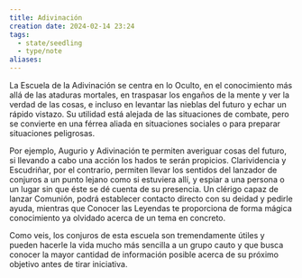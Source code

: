 ```yaml
---
title: Adivinación
creation date: 2024-02-14 23:24
tags:
  - state/seedling
  - type/note
aliases:
---
```

La Escuela de la Adivinación se centra en lo Oculto, en el conocimiento más allá de las ataduras mortales, en traspasar los engaños de la mente y ver la verdad de las cosas, e incluso en levantar las nieblas del futuro y echar un rápido vistazo. Su utilidad está alejada de las situaciones de combate, pero se convierte en una férrea aliada en situaciones sociales o para preparar situaciones peligrosas.  
  
Por ejemplo, Augurio y Adivinación te permiten averiguar cosas del futuro, si llevando a cabo una acción los hados te serán propicios. Clarividencia y Escudriñar, por el contrario, permiten llevar los sentidos del lanzador de conjuros a un punto lejano como si estuviera allí, y espiar a una persona o un lugar sin que éste se dé cuenta de su presencia. Un clérigo capaz de lanzar Comunión, podrá establecer contacto directo con su deidad y pedirle ayuda, mientras que Conocer las Leyendas te proporciona de forma mágica conocimiento ya olvidado acerca de un tema en concreto.  
  
Como veis, los conjuros de esta escuela son tremendamente útiles y pueden hacerle la vida mucho más sencilla a un grupo cauto y que busca conocer la mayor cantidad de información posible acerca de su próximo objetivo antes de tirar iniciativa.